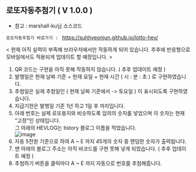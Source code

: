 ## 로또자동추첨기 ( V 1.0.0 )
- 참고 : marshall-ku님 소스코드

``로또자동추첨기 바로가기 : ``   https://suhhyeonjun.github.io/lotto-hev/

< 현재 아직 실력이 부족해 브라우저에서만 작동하게 되어 있습니다. 추후에 반응형으로 모바일에서도 적용되게 업데이트 할 예정입니다. >

1. QR 코드는 구현을 아직 못해 작동하지 않습니다. ( 추후 업데이트 예정 )
2. 발행일은 현재 날짜 기준 + 현재 요일 + 현재 시간 ( 시 : 분 : 초 ) 로 구현하였습니다.
3. 추첨일은 실제 추첨일인 ( 현재 날짜 기준에서 -> 토요일 ) 이 표시되도록 구현하였습니다.
3. 지급기한은 발행일 기준 1년 하고 1일 후 까지입니다.
4. 아래 번호는 실제 로또용지와 비슷하도록 임의의 숫자를 넣었으며 이 숫자는 현재 "고정"인 상태입니다. <br>
그 아래의 HEVLOG는 tistory 블로그 이름을 적었습니다. <br>
![image](https://user-images.githubusercontent.com/99153215/192149632-a50d4e76-38da-4679-a4a2-fd3921284759.png)
5. 자동 5천원 기준으로 하여 A ~ E 까지 45개의 숫자 중 랜덤한 숫자가 출력됩니다.
6. 맨 아래의 블로그 주소는 아직 바코드를 구현 못해 넣게 되었습니다. ( 추후 업데이트 예정 )
7. 추첨하기 버튼을 클릭마다 A ~ E 까지 자동으로 번호를 추첨해줍니다.




